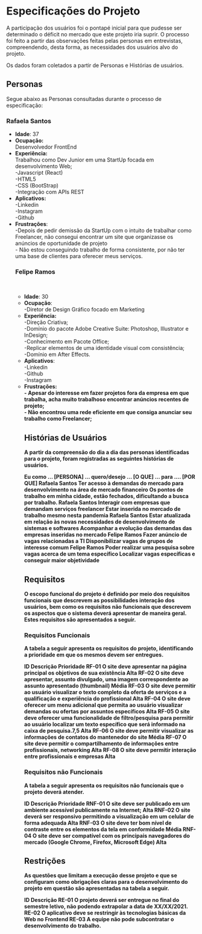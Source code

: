 # Especificações do Projeto
<p>A participação dos usuários foi o pontapé inicial para que pudesse ser determinado o déficit no mercado que este projeto iria suprir. O processo foi feito a partir das observações feitas pelas personas em entrevistas, compreendendo, desta forma, as necessidades dos usuários alvo do projeto.</p>
<p>Os dados foram coletados a partir de Personas e Histórias de usuários.</p>

## Personas
<p>Segue abaixo as Personas consultadas durante o processo de especificação:</p>

<p><strong><h3>Rafaela Santos</h3></strong>
<ul>
  <li><b>Idade</b>: 37</li>
  
  <li><b>Ocupação:</b><br>
  Desenvolvedor FrontEnd</li>
  
  <li><b>Experiência:</b><br>
  Trabalhou como Dev Junior em uma StartUp focada em desenvolvimento Web;<br>
  -Javascript (React)<br>
  -HTML5<br>
  -CSS (BootStrap)<br>
  -Integração com APIs REST</li> 
  
  <li><b>Aplicativos:</b><br>
  -Linkedin<br>
  -Instagram<br>
  -Github</li>

<li><b>Frustrações</b>:<br>
-Depois de pedir demissão da StartUp com o intuito de trabalhar como Freelancer, não consegui encontrar um site que organizasse os anúncios de oportunidade de projeto<br>
- Não estou conseguindo trabalho de forma consistente, por não ter uma base de clientes para oferecer meus serviços.</li></p>

<p><strong><h3>Felipe Ramos</h3></strong><br>
<ul>
 <li><b>Idade</b>: 30</li>
  
 <li><b>Ocupação</b>:<br>
  -Diretor de Design Gráfico focado em Marketing</li>
  
 <li><b>Experiência:</b><br>
 -Direção Criativa;<br>
 -Domínio do pacote Adobe Creative Suite: Photoshop, Illustrator e InDesign;<br>
 -Conhecimento em Pacote Office;<br>
 -Replicar elementos de uma identidade visual com consistência;<br>   
 -Domínio em After Effects.</li>

 <li><b>Aplicativos</b>:<br>
 -Linkedin<br>
 -Github<br>
 -Instagram</li>
<li><b>Frustrações:<b><br>
- Apesar do interesse em fazer projetos fora da empresa em que trabalha, acha muito trabalhoso encontrar anúncios recentes de projeto;<br>
- Não encontrou uma rede eficiente em que consiga anunciar seu trabalho como Freelancer;

## Histórias de Usuários

A partir da compreensão do dia a dia das personas identificadas para o projeto, foram registradas as seguintes histórias de usuários.

Eu como …  [PERSONA]
… quero/desejo … 
[O QUE]
… para ....
[POR QUE]
Rafaela Santos
Ter acesso à demandas do mercado para desenvolvimento na área de mercado financeiro
Os pontos de trabalho em minha cidade, estão fechados, dificultando a busca por trabalho.
Rafaela Santos
Interagir com empresas que demandam serviços freelancer
Estar inserida no mercado de trabalho mesmo nesta pandemia
Rafaela Santos
Estar atualizada em relação às novas necessidades de desenvolvimento de sistemas e softwares
Acompanhar a evolução das demandas das empresas inseridas no mercado
Felipe Ramos
Fazer anúncio de vagas relacionadas a TI
Disponibilizar vagas de grupos de interesse comum
Felipe Ramos
Poder realizar uma pesquisa sobre vagas acerca de um tema específico
Localizar vagas específicas e conseguir maior objetividade

## Requisitos

O escopo funcional do projeto é definido por meio dos requisitos funcionais que descrevem as possibilidades interação dos usuários, bem como os requisitos não funcionais que descrevem os aspectos que o sistema deverá apresentar de maneira geral. Estes requisitos são apresentados a seguir.

### Requisitos Funcionais

A tabela a seguir apresenta os requisitos do projeto, identificando a prioridade em que os mesmos devem ser entregues.

ID
Descrição
Prioridade
RF-01
O site deve apresentar na página principal os objetivos de sua existência 
Alta
RF-02
O site deve apresentar, assunto divulgado, uma imagem correspondente ao assunto apresentado (thumbnail)
Média
RF-03
O site deve permitir ao usuário visualizar o texto completo da oferta de serviços e a qualificação e experiência do profissional
Alta
RF-04
O site deve oferecer um menu adicional que permita ao usuário visualizar demandas ou ofertas por assuntos específicos
Alta
RF-05
O site deve oferecer uma funcionalidade de filtro/pesquisa para permitir ao usuário localizar um texto específico que será informado na caixa de pesquisa.7,5
Alta
RF-06
O site deve permitir visualizar as informações de contatos do mantenedor do site
Média
RF-07
O site deve permitir o compartilhamento de informações entre profissionais, networking
Alta
RF-08
O site deve permitir interação entre profissionais e empresas
Alta


### Requisitos não Funcionais

A tabela a seguir apresenta os requisitos não funcionais que o projeto deverá atender.

ID
Descrição
Prioridade
RNF-01
O site deve ser publicado em um ambiente acessível publicamente na Internet; 
Alta
RNF-02
O site deverá ser responsivo permitindo a visualização em um celular de forma adequada
Alta
RNF-03
O site deve ter bom nível de contraste entre os elementos da tela em conformidade 
Média
RNF-04
O site deve ser compatível com os principais navegadores do mercado (Google Chrome, Firefox, Microsoft Edge)
Alta

## Restrições


As questões que limitam a execução desse projeto e que se configuram como obrigações claras para o desenvolvimento do projeto em questão são apresentadas na tabela a seguir.

ID
Descrição
RE-01
O projeto deverá ser entregue no final do semestre letivo, não podendo extrapolar a data de XX/XX/2021.
RE-02
O aplicativo deve se restringir às tecnologias básicas da Web no Frontend
RE-03
A equipe não pode subcontratar o desenvolvimento do trabalho.

